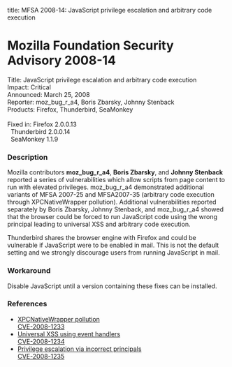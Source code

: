 title: MFSA 2008-14: JavaScript privilege escalation and arbitrary code execution

<h1>Mozilla Foundation Security Advisory 2008-14</h1>

<p>
<span class="label">Title:</span>      JavaScript privilege escalation and arbitrary code execution<br/>
<span class="label">Impact:</span>     Critical<br/>
<span class="label">Announced:</span>  March 25, 2008<br/>
<span class="label">Reporter:</span>   moz_bug_r_a4, Boris Zbarsky, Johnny Stenback<br/>
<span class="label">Products:</span>   Firefox, Thunderbird, SeaMonkey<br/>
<br/>
<span class="label">Fixed in:</span>   Firefox 2.0.0.13<br/>
<span class="label">&#160;</span>      Thunderbird 2.0.0.14<br/>
<span class="label">&#160;</span>      SeaMonkey 1.1.9<br/>
</p>


<h3>Description</h3>

<p>Mozilla contributors <strong>moz_bug_r_a4</strong>, <strong>Boris
Zbarsky</strong>, and <strong>Johnny Stenback</strong> reported a series of
vulnerabilities which allow scripts from page content to run with elevated
privileges. moz_bug_r_a4 demonstrated additional variants of MFSA 2007-25
and MFSA2007-35 (arbitrary code execution through XPCNativeWrapper pollution).
Additional vulnerabilities reported separately by Boris Zbarsky, Johnny
Stenback, and moz_bug_r_a4 showed that the browser could be forced to run
JavaScript code using the wrong principal leading to universal XSS and
arbitrary code execution.</p>

<p class="note">Thunderbird shares the browser engine with Firefox and could
be vulnerable if JavaScript were to be enabled in mail. This is not the
default setting and we strongly discourage users from running JavaScript in
mail.</p>

<h3>Workaround</h3>

<p>Disable JavaScript until a version containing these fixes can be installed.</p>

<h3>References</h3>

<ul>
  <li>
    <a href="https://bugzilla.mozilla.org/buglist.cgi?bug_id=384750,387390,411092,411093">
       XPCNativeWrapper pollution</a><br/>
    <a class="ex-ref" href="http://cve.mitre.org/cgi-bin/cvename.cgi?name=CVE-2008-1233">
       CVE-2008-1233</a>
  </li>
  <li>
    <a href="https://bugzilla.mozilla.org/buglist.cgi?bug_id=403167,403168">
       Universal XSS using event handlers</a><br/>
    <a class="ex-ref" href="http://cve.mitre.org/cgi-bin/cvename.cgi?name=CVE-2008-1234">
       CVE-2008-1234</a>
  </li>
  <li>
    <a href="https://bugzilla.mozilla.org/buglist.cgi?bug_id=363891,415030,390813">
       Privilege escalation via incorrect principals</a><br/>
    <a class="ex-ref" href="http://cve.mitre.org/cgi-bin/cvename.cgi?name=CVE-2008-1235">
       CVE-2008-1235</a>
  </li>
</ul>




